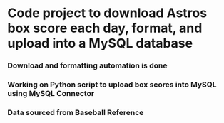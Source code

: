 # Code project to download Astros box score each day, format, and upload into a MySQL database
### Download and formatting automation is done
### Working on Python script to upload box scores into MySQL using MySQL Connector
### Data sourced from Baseball Reference
